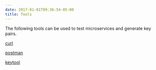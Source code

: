 ```yaml
---
date: 2017-01-01T09:36:54-05:00
title: Tools
---
```


The following tools can be used to test microservices and generate key pairs. 


[curl](curl/)

[postman](postman/)

[keytool](keytool/)